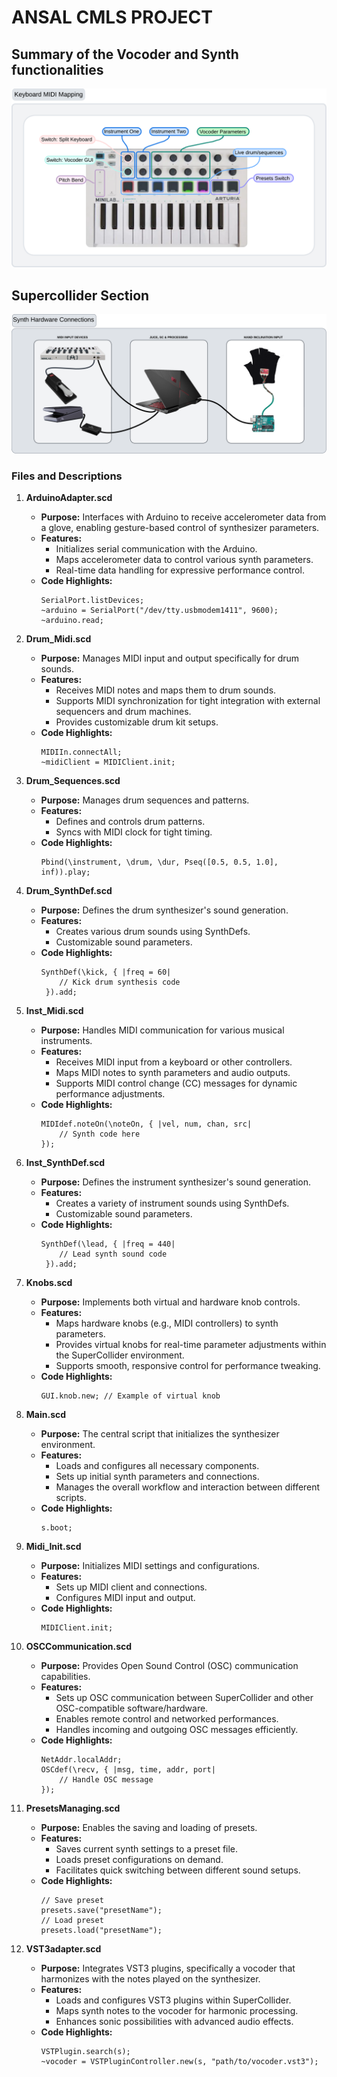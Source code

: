# ANSAL CMLS PROJECT
## Summary of the Vocoder and Synth functionalities
![Key Midi Mapping](ReadmeFiles/KeyMidiMapping.png)

## Supercollider Section
![Hardware Connections](ReadmeFiles/SynthHardwareConnections.png)

### Files and Descriptions
1. **ArduinoAdapter.scd**
   - **Purpose:** Interfaces with Arduino to receive accelerometer data from a glove, enabling gesture-based control of synthesizer parameters.
   - **Features:**
     - Initializes serial communication with the Arduino.
     - Maps accelerometer data to control various synth parameters.
     - Real-time data handling for expressive performance control.
   - **Code Highlights:**
     ```supercollider
     SerialPort.listDevices;
     ~arduino = SerialPort("/dev/tty.usbmodem1411", 9600);
     ~arduino.read;
     ```

2. **Drum_Midi.scd**
   - **Purpose:** Manages MIDI input and output specifically for drum sounds.
   - **Features:**
     - Receives MIDI notes and maps them to drum sounds.
     - Supports MIDI synchronization for tight integration with external sequencers and drum machines.
     - Provides customizable drum kit setups.
   - **Code Highlights:**
     ```supercollider
     MIDIIn.connectAll;
     ~midiClient = MIDIClient.init;
     ```

3. **Drum_Sequences.scd**
   - **Purpose:** Manages drum sequences and patterns.
   - **Features:**
     - Defines and controls drum patterns.
     - Syncs with MIDI clock for tight timing.
   - **Code Highlights:**
     ```supercollider
     Pbind(\instrument, \drum, \dur, Pseq([0.5, 0.5, 1.0], inf)).play;
     ```

4. **Drum_SynthDef.scd**
   - **Purpose:** Defines the drum synthesizer's sound generation.
   - **Features:**
     - Creates various drum sounds using SynthDefs.
     - Customizable sound parameters.
   - **Code Highlights:**
     ```supercollider
     SynthDef(\kick, { |freq = 60|
         // Kick drum synthesis code
      }).add;
      ```

5. **Inst_Midi.scd**
   - **Purpose:** Handles MIDI communication for various musical instruments.
   - **Features:**
     - Receives MIDI input from a keyboard or other controllers.
     - Maps MIDI notes to synth parameters and audio outputs.
     - Supports MIDI control change (CC) messages for dynamic performance adjustments.
   - **Code Highlights:**
     ```supercollider
     MIDIdef.noteOn(\noteOn, { |vel, num, chan, src|
         // Synth code here
     });
     ```

6. **Inst_SynthDef.scd**
   - **Purpose:** Defines the instrument synthesizer's sound generation.
   - **Features:**
     - Creates a variety of instrument sounds using SynthDefs.
     - Customizable sound parameters.
   - **Code Highlights:**
     ```supercollider
     SynthDef(\lead, { |freq = 440|
         // Lead synth sound code
      }).add;
      ```

7. **Knobs.scd**
   - **Purpose:** Implements both virtual and hardware knob controls.
   - **Features:**
     - Maps hardware knobs (e.g., MIDI controllers) to synth parameters.
     - Provides virtual knobs for real-time parameter adjustments within the SuperCollider environment.
     - Supports smooth, responsive control for performance tweaking.
   - **Code Highlights:**
     ```supercollider
     GUI.knob.new; // Example of virtual knob
     ```

8. **Main.scd**
   - **Purpose:** The central script that initializes the synthesizer environment.
   - **Features:**
     - Loads and configures all necessary components.
     - Sets up initial synth parameters and connections.
     - Manages the overall workflow and interaction between different scripts.
   - **Code Highlights:**
     ```supercollider
     s.boot;
     ```

9. **Midi_Init.scd**
   - **Purpose:** Initializes MIDI settings and configurations.
   - **Features:**
     - Sets up MIDI client and connections.
     - Configures MIDI input and output.
   - **Code Highlights:**
     ```supercollider
     MIDIClient.init;
     ```

10. **OSCCommunication.scd**
    - **Purpose:** Provides Open Sound Control (OSC) communication capabilities.
    - **Features:**
      - Sets up OSC communication between SuperCollider and other OSC-compatible software/hardware.
      - Enables remote control and networked performances.
      - Handles incoming and outgoing OSC messages efficiently.
    - **Code Highlights:**
      ```supercollider
      NetAddr.localAddr;
      OSCdef(\recv, { |msg, time, addr, port|
          // Handle OSC message
      });
      ```

11. **PresetsManaging.scd**
    - **Purpose:** Enables the saving and loading of presets.
    - **Features:**
      - Saves current synth settings to a preset file.
      - Loads preset configurations on demand.
      - Facilitates quick switching between different sound setups.
    - **Code Highlights:**
      ```supercollider
      // Save preset
      presets.save("presetName");
      // Load preset
      presets.load("presetName");
      ```

12. **VST3adapter.scd**
    - **Purpose:** Integrates VST3 plugins, specifically a vocoder that harmonizes with the notes played on the synthesizer.
    - **Features:**
      - Loads and configures VST3 plugins within SuperCollider.
      - Maps synth notes to the vocoder for harmonic processing.
      - Enhances sonic possibilities with advanced audio effects.
    - **Code Highlights:**
      ```supercollider
      VSTPlugin.search(s);
      ~vocoder = VSTPluginController.new(s, "path/to/vocoder.vst3");
      ```
